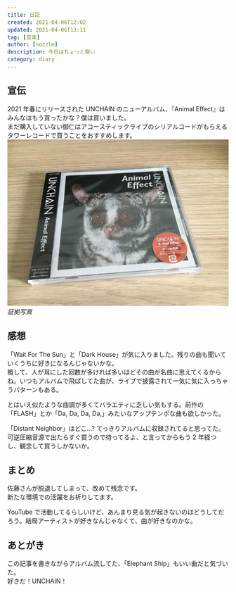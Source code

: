 ```yaml
---
title: 日記
created: 2021-04-06T12:02
updated: 2021-04-06T13:11
tag: [音楽]
author: [nozzle]
description: 今日はちょっと寒い
category: diary
---
```


## 宣伝
2021 年春にリリースされた UNCHAIN のニューアルバム、『Animal Effect』はみんなはもう買ったかな？僕は買いました。  
まだ購入していない御仁はアコースティックライブのシリアルコードがもらえるタワーレコードで買うことをおすすめします。
![](./01.JPG)
_証拠写真_

## 感想

「Wait For The Sun」と「Dark House」が気に入りました。残りの曲も聞いていくうちに好きになるんじゃないかな。  
概して、人が耳にした回数が多ければ多いほどその曲が名曲に思えてくるからね。いつもアルバムで飛ばしてた曲が、ライブで披露されて一気に気に入っちゃうパターンもある。

とはいえ似たような曲調が多くてバラエティに乏しい気もする。前作の「FLASH」とか「Da, Da, Da, Da,」みたいなアップテンポな曲も欲しかった。

「Distant Neighbor」はどこ...? てっきりアルバムに収録されてると思ってた。可逆圧縮音源で出たらすぐ買うので待ってるよ、と言ってからもう 2 年経つし、観念して買うしかないか。

## まとめ

佐藤さんが脱退してしまって、改めて残念です。  
新たな環境での活躍をお祈りしてます。

YouTube で活動してるらしいけど、あんまり見る気が起きないのはどうしてだろう。結局アーティストが好きなんじゃなくて、曲が好きなのかな。

## あとがき

この記事を書きながらアルバム流してた、「Elephant Ship」もいい曲だと気づいた。  
好きだ！UNCHAIN！
